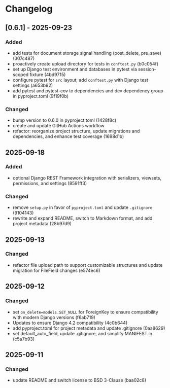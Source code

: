 # Changelog


## [0.6.1] - 2025-09-23

### Added
- add tests for document storage signal handling (post_delete, pre_save) (307c487)
- proactively create upload directory for tests in `conftest.py` (b0c054f)
- set up Django test environment and databases in pytest via session-scoped fixture (4bd9715)
- configure pytest for `src` layout; add `conftest.py` with Django test settings (a653b92)
- add pytest and pytest-cov to dependencies and dev dependency group in pyproject.toml (9f19f0b)

### Changed
- bump version to 0.6.0 in pyproject.toml (1428f8c)
- create and update GitHub Actions workflow
- refactor: reorganize project structure, update migrations and dependencies, and enhance test coverage (1698d1b)

## 2025-09-18

### Added
- optional Django REST Framework integration with serializers, viewsets, permissions, and settings (8591ff3)

### Changed
- remove `setup.py` in favor of `pyproject.toml` and update `.gitignore` (9104143)
- rewrite and expand README, switch to Markdown format, and add project metadata (28b97d9)

## 2025-09-13

### Changed
- refactor file upload path to support customizable structures and update migration for FileField changes (e574ec6)

## 2025-09-12

### Changed
- set `on_delete=models.SET_NULL` for ForeignKey to ensure compatibility with modern Django versions (f6ab719)
- Updates to ensure Django 4.2 compatibility (4c0b644)
- add pyproject.toml for project metadata and update .gitignore (0aa8629)
- set default_auto_field, update .gitignore, and simplify MANIFEST.in (c5a7b93)

## 2025-09-11

### Changed
- update README and switch license to BSD 3-Clause (baa02c8)
